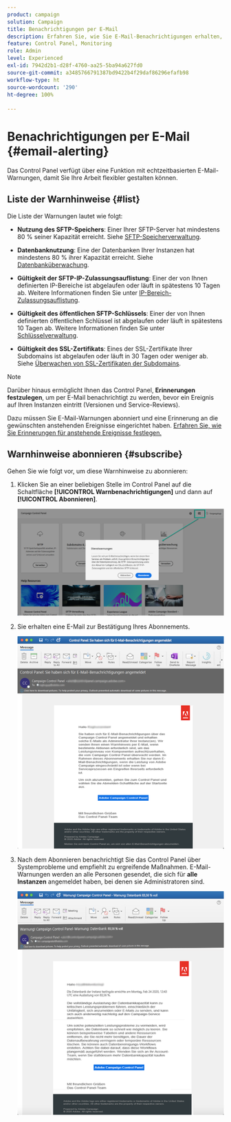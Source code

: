 ```yaml
---
product: campaign
solution: Campaign
title: Benachrichtigungen per E-Mail
description: Erfahren Sie, wie Sie E-Mail-Benachrichtigungen erhalten, wenn Probleme mit Ihren Campaign-Instanzen auftreten.
feature: Control Panel, Monitoring
role: Admin
level: Experienced
exl-id: 7942d2b1-d28f-4760-aa25-5ba94a627fd0
source-git-commit: a3485766791387bd9422b4f29daf86296efafb98
workflow-type: ht
source-wordcount: '290'
ht-degree: 100%

---
```


# Benachrichtigungen per E-Mail {#email-alerting}

Das Control Panel verfügt über eine Funktion mit echtzeitbasierten E-Mail-Warnungen, damit Sie Ihre Arbeit flexibler gestalten können.

## Liste der Warnhinweise {#list}

Die Liste der Warnungen lautet wie folgt:

* **Nutzung des SFTP-Speichers**: Einer Ihrer SFTP-Server hat mindestens 80 % seiner Kapazität erreicht. Siehe [SFTP-Speicherverwaltung](../../sftp/using/sftp-storage-management.md).

* **Datenbanknutzung**: Eine der Datenbanken Ihrer Instanzen hat mindestens 80 % ihrer Kapazität erreicht. Siehe [Datenbanküberwachung](../../performance-monitoring/using/database-monitoring.md).

* **Gültigkeit der SFTP-IP-Zulassungsauflistung**: Einer der von Ihnen definierten IP-Bereiche ist abgelaufen oder läuft in spätestens 10 Tagen ab. Weitere Informationen finden Sie unter [IP-Bereich-Zulassungsauflistung](../../sftp/using/ip-range-allow-listing.md).

* **Gültigkeit des öffentlichen SFTP-Schlüssels**: Einer der von Ihnen definierten öffentlichen Schlüssel ist abgelaufen oder läuft in spätestens 10 Tagen ab. Weitere Informationen finden Sie unter [Schlüsselverwaltung](../../sftp/using/key-management.md).

* **Gültigkeit des SSL-Zertifikats**: Eines der SSL-Zertifikate Ihrer Subdomains ist abgelaufen oder läuft in 30 Tagen oder weniger ab. Siehe [Überwachen von SSL-Zertifikaten der Subdomains](../../subdomains-certificates/using/monitoring-ssl-certificates.md).

<!--* **Long running Queries**: A query has been running for more than 24 hours on one of your instances. See [Monitoring active queries](database-active-queries.md).-->

>[!NOTE]
>
>Darüber hinaus ermöglicht Ihnen das Control Panel, **Erinnerungen festzulegen**, um per E-Mail benachrichtigt zu werden, bevor ein Ereignis auf Ihren Instanzen eintritt (Versionen und Service-Reviews).
>
>Dazu müssen Sie E-Mail-Warnungen abonniert und eine Erinnerung an die gewünschten anstehenden Ereignisse eingerichtet haben. [Erfahren Sie, wie Sie Erinnerungen für anstehende Ereignisse festlegen.](../../service-events/service-events.md#reminders)

## Warnhinweise abonnieren {#subscribe}

Gehen Sie wie folgt vor, um diese Warnhinweise zu abonnieren:

1. Klicken Sie an einer beliebigen Stelle im Control Panel auf die Schaltfläche **[!UICONTROL Warnbenachrichtigungen]** und dann auf **[!UICONTROL Abonnieren]**.

   ![](assets/subscribing.png)

1. Sie erhalten eine E-Mail zur Bestätigung Ihres Abonnements.

   ![](assets/email_subscription.png)

1. Nach dem Abonnieren benachrichtigt Sie das Control Panel über Systemprobleme und empfiehlt zu ergreifende Maßnahmen. E-Mail-Warnungen werden an alle Personen gesendet, die sich für **alle Instanzen** angemeldet haben, bei denen sie Administratoren sind.

   ![](assets/alert_sample.png)
